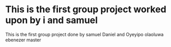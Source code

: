 This is the first group project worked upon by i and samuel
=======
This is the first group project done by samuel Daniel and Oyeyipo olaoluwa ebenezer
master
